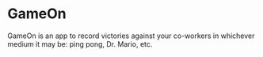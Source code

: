 # GameOn

GameOn is an app to record victories against your co-workers in whichever medium it may be: ping pong, Dr. Mario, etc.

